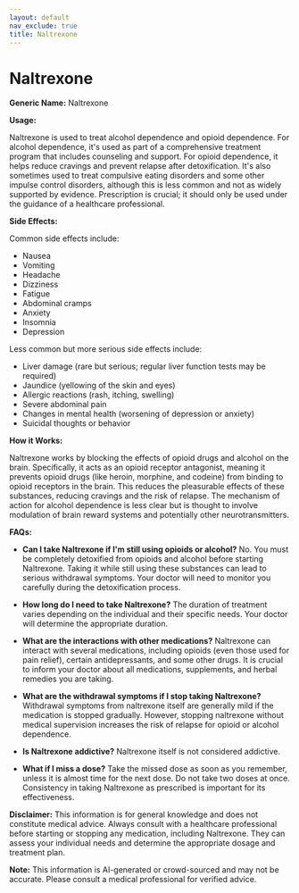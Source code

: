 ```yaml
---
layout: default
nav_exclude: true
title: Naltrexone
---
```


# Naltrexone

**Generic Name:** Naltrexone

**Usage:**

Naltrexone is used to treat alcohol dependence and opioid dependence.  For alcohol dependence, it's used as part of a comprehensive treatment program that includes counseling and support.  For opioid dependence, it helps reduce cravings and prevent relapse after detoxification. It's also sometimes used to treat compulsive eating disorders and some other impulse control disorders, although this is less common and not as widely supported by evidence.  Prescription is crucial; it should only be used under the guidance of a healthcare professional.

**Side Effects:**

Common side effects include:

* Nausea
* Vomiting
* Headache
* Dizziness
* Fatigue
* Abdominal cramps
* Anxiety
* Insomnia
* Depression

Less common but more serious side effects include:

* Liver damage (rare but serious; regular liver function tests may be required)
* Jaundice (yellowing of the skin and eyes)
* Allergic reactions (rash, itching, swelling)
* Severe abdominal pain
* Changes in mental health (worsening of depression or anxiety)
* Suicidal thoughts or behavior


**How it Works:**

Naltrexone works by blocking the effects of opioid drugs and alcohol on the brain.  Specifically, it acts as an opioid receptor antagonist, meaning it prevents opioid drugs (like heroin, morphine, and codeine) from binding to opioid receptors in the brain. This reduces the pleasurable effects of these substances, reducing cravings and the risk of relapse.  The mechanism of action for alcohol dependence is less clear but is thought to involve modulation of brain reward systems and potentially other neurotransmitters.


**FAQs:**

* **Can I take Naltrexone if I'm still using opioids or alcohol?** No.  You must be completely detoxified from opioids and alcohol before starting Naltrexone.  Taking it while still using these substances can lead to serious withdrawal symptoms.  Your doctor will need to monitor you carefully during the detoxification process.

* **How long do I need to take Naltrexone?** The duration of treatment varies depending on the individual and their specific needs. Your doctor will determine the appropriate duration.

* **What are the interactions with other medications?** Naltrexone can interact with several medications, including opioids (even those used for pain relief), certain antidepressants, and some other drugs.  It is crucial to inform your doctor about all medications, supplements, and herbal remedies you are taking.

* **What are the withdrawal symptoms if I stop taking Naltrexone?**  Withdrawal symptoms from naltrexone itself are generally mild if the medication is stopped gradually.  However, stopping naltrexone without medical supervision increases the risk of relapse for opioid or alcohol dependence.

* **Is Naltrexone addictive?**  Naltrexone itself is not considered addictive.

* **What if I miss a dose?** Take the missed dose as soon as you remember, unless it is almost time for the next dose.  Do not take two doses at once.  Consistency in taking Naltrexone as prescribed is important for its effectiveness.

**Disclaimer:** This information is for general knowledge and does not constitute medical advice.  Always consult with a healthcare professional before starting or stopping any medication, including Naltrexone. They can assess your individual needs and determine the appropriate dosage and treatment plan.


**Note:** This information is AI-generated or crowd-sourced and may not be accurate. Please consult a medical professional for verified advice.
